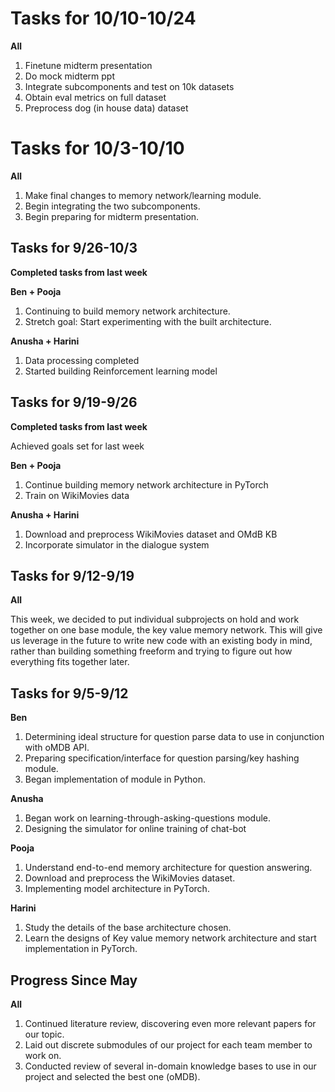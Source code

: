 # Tasks for 10/10-10/24

**All**

1. Finetune midterm presentation
2. Do mock midterm ppt
3. Integrate subcomponents and test on 10k datasets
4. Obtain eval metrics on full dataset
5. Preprocess dog (in house data) dataset



# Tasks for 10/3-10/10

**All**

1. Make final changes to memory network/learning module.
2. Begin integrating the two subcomponents.
3. Begin preparing for midterm presentation.

## Tasks for 9/26-10/3
**Completed tasks from last week**

**Ben + Pooja**

1. Continuing to build memory network architecture.
2. Stretch goal: Start experimenting with the built architecture.

**Anusha + Harini**
1. Data processing completed
2. Started building Reinforcement learning model

## Tasks for 9/19-9/26
**Completed tasks from last week**

Achieved goals set for last week

**Ben + Pooja**
1. Continue building memory network architecture in PyTorch
2. Train on WikiMovies data

**Anusha + Harini**
1. Download and preprocess WikiMovies dataset and OMdB KB
2. Incorporate simulator in the dialogue system



## Tasks for 9/12-9/19

**All**

This week, we decided to put individual subprojects on hold and work together on one base module, the key value memory network. This will give us leverage in the future to write new code with an existing body in mind, rather than building something freeform and trying to figure out how everything fits together later.

## Tasks for 9/5-9/12

**Ben**
1. Determining ideal structure for question parse data to use in conjunction with oMDB API.
2. Preparing specification/interface for question parsing/key hashing module.
3. Began implementation of module in Python.


**Anusha**
1. Began work on learning-through-asking-questions module.
2. Designing the simulator for online training of chat-bot

**Pooja**
1. Understand end-to-end memory architecture for question answering.
2. Download and preprocess the WikiMovies dataset.
3. Implementing model architecture in PyTorch.

**Harini**
1. Study the details of the base architecture chosen.
1. Learn the designs of Key value memory network architecture and start implementation in PyTorch.

## Progress Since May
**All**
1. Continued literature review, discovering even more relevant papers for our topic.
2. Laid out discrete submodules of our project for each team member to work on.
3. Conducted review of several in-domain knowledge bases to use in our project and selected the best one (oMDB).
